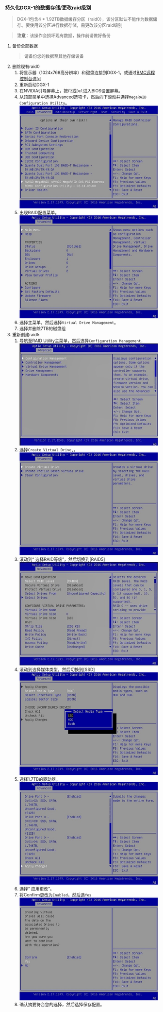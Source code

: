 ### 持久化DGX-1的数据存储/更改raid级别

> DGX-1包含4 * 1.92TB数据缓存分区（raid0），该分区默认不能作为数据储存。要使用该分区进行数据存储，需更改该分区raid级别

> **注意**：该操作会损坏现有数据，操作前请做好备份

1. 备份全部数据
   > 请备份您的数据至其他存储设备
2. 删除现有raid0
   1. 将显示器（1024x768高分辨率）和键盘连接到DGX-1。或通过[BMC远程控制台访问](dgx-bmc.md)
   2. 重新启动DGX-1
   3. 在NVIDIA引导屏幕上，按`F2`或`Del`进入BIOS设置屏幕。
   4. 从顶部菜单中选择Advanced选项卡，然后向下滚动并选择`MegaRAID Configuration Utility`。
   ![](img/raid-config-megaraid-config-utility.jpg)
   5. 出现RAID配置菜单。
   ![](img/raid-config-main-menu.jpg)
   6. 选择主菜单，然后选择`Virtual Drive Management`。
   7. 选择并删除7TB的磁盘组
3. 重新创建raid5
   1. 导航至RAID Utility主菜单，然后选择`Configuration Management.`
   ![](img/raid-config-configuration-management.jpg)
   2.  选择`Create Virtual Drive,`。
   ![](img/raid-config-create-virtual-drive.jpg)
   1.  滚动到“ 选择RAID等级”，然后切换到[RAID5]
   ![](img/raid-config-select-raid-level.jpg)
   2.  滚动到选择媒体类型，然后切换到[SSD]
   ![](img/raid-config-select-media-type-ssd.jpg)
   3.  选择1.7TB的驱动器。
   ![](img/raid-config-all-enabled-apply-changes.jpg)
   4.  选择“ 应用更改”。
   5.  将Confirm更改为`Enabled`，然后选`Yes`
   ![](img/raid-config-create-virtual-drives-confirm-yes.jpg)
   6.  确认摘要符合您的选择，然后选择保存配置。